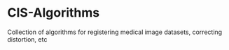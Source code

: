 # CIS-Algorithms
Collection of algorithms for registering medical image datasets, correcting distortion, etc
